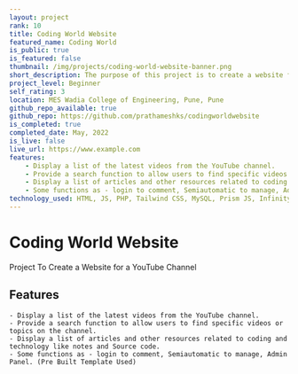 ```yaml
---
layout: project
rank: 10
title: Coding World Website
featured_name: Coding World
is_public: true
is_featured: false
thumbnail: /img/projects/coding-world-website-banner.png
short_description: The purpose of this project is to create a website for a YouTube channel that focuses on coding and technology. The website will serve as a hub for the channel's content, allowing viewers to access videos, articles, and other resources related to coding and technology.
project_level: Beginner
self_rating: 3
location: MES Wadia College of Engineering, Pune, Pune
github_repo_available: true
github_repo: https://github.com/prathameshks/codingworldwebsite
is_completed: true
completed_date: May, 2022
is_live: false
live_url: https://www.example.com
features:
    - Display a list of the latest videos from the YouTube channel.
    - Provide a search function to allow users to find specific videos or topics on the channel.
    - Display a list of articles and other resources related to coding and technology like notes and Source code.
    - Some functions as - login to comment, Semiautomatic to manage, Admin Panel. (Pre Built Template Used)
technology_used: HTML, JS, PHP, Tailwind CSS, MySQL, Prism JS, InfinityFree Hosting(Expired)
---
```


# Coding World Website

Project To Create a Website for a YouTube Channel

## Features

    - Display a list of the latest videos from the YouTube channel.
    - Provide a search function to allow users to find specific videos or topics on the channel.
    - Display a list of articles and other resources related to coding and technology like notes and Source code.
    - Some functions as - login to comment, Semiautomatic to manage, Admin Panel. (Pre Built Template Used)